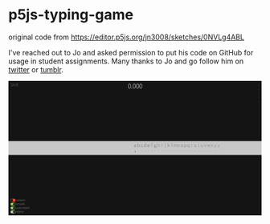 # p5js-typing-game
original code from https://editor.p5js.org/jn3008/sketches/0NVLg4ABL

I've reached out to Jo and asked permission to put his code on GitHub for usage in student assignments.
Many thanks to Jo and go follow him on [twitter](https://twitter.com/jn3008) or [tumblr](https://jn3008.tumblr.com/).

![screenshot from the typing game](screenshot.png)


